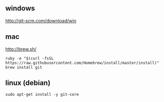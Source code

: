 windows
-------
http://git-scm.com/download/win

mac
---
http://brew.sh/
```
ruby -e "$(curl -fsSL https://raw.githubusercontent.com/Homebrew/install/master/install)"
brew install git
```

linux (debian)
-------------
`sudo apt-get install -y git-core`
